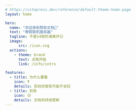 ```yaml
---
# https://vitepress.dev/reference/default-theme-home-page
layout: home

hero:
  name: "欢迎来到帮助文档👋"
  text: "寒假联机服务器"
  tagline: 不是14班的请离开😑
  image: 
      src: /icon.svg
  actions:
    - theme: brand
      text: 点我开始
      link: /info/intro

features:
  - title: 为什么要看
    icon: ❓
    details: 否则你很有可能不会玩
  - title: 别急
    icon: 😒
    details: 文档将持续更新
---
```


